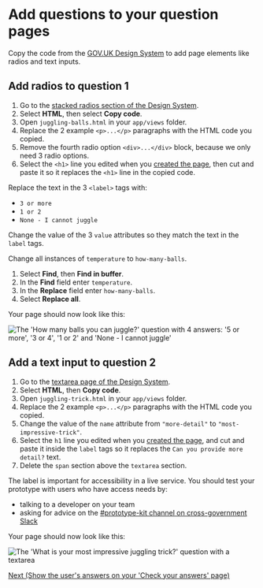 # Add questions to your question pages

Copy the code from the [GOV.UK Design System](https://design-system.service.gov.uk/) to add page elements like radios and text inputs.

## Add radios to question 1

1. Go to the [stacked radios section of the Design System](https://design-system.service.gov.uk/components/radios/#stacked-radios).
2. Select **HTML**, then select **Copy code**.
3. Open `juggling-balls.html` in your `app/views` folder.
4. Replace the 2 example `<p>...</p>` paragraphs with the HTML code you copied.
5. Remove the fourth radio option `<div>...</div>` block, because we only need 3 radio options.
6. Select the `<h1>` line you edited when you [created the page](create-pages#question-pages), then cut and paste it so it replaces the `<h1>` line in the copied code.

Replace the text in the 3 `<label>` tags with:

- `3 or more`
- `1 or 2`
- `None - I cannot juggle`

Change the value of the 3 `value` attributes so they match the text in the `label` tags.

Change all instances of `temperature` to `how-many-balls`.

1. Select **Find**, then **Find in buffer**.
2. In the **Find** field enter `temperature`.
3. In the **Replace** field enter `how-many-balls`.
4. Select **Replace all**.

Your page should now look like this:

![The 'How many balls you can juggle?' question with 4 answers: '5 or more', '3 or 4', '1 or 2' and 'None - I cannot juggle'](/public/images/docs/prototype-kit-tutorial-question-1.png)

## Add a text input to question 2

1. Go to the [textarea page of the Design System](https://design-system.service.gov.uk/components/textarea/).
2. Select **HTML**, then **Copy code**.
3. Open `juggling-trick.html` in your `app/views` folder.
4. Replace the 2 example `<p>...</p>` paragraphs with the HTML code you copied.
5. Change the value of the `name` attribute from `"more-detail"` to `"most-impressive-trick"`.
6. Select the `h1` line you edited when you [created the page](create-pages#question-pages), and cut and paste it inside the `label` tags so it replaces the `Can you provide more detail?` text.
7. Delete the `span` section above the `textarea` section.

The label is important for accessibility in a live service. You should test your prototype with users who have access needs by:

- talking to a developer on your team
- asking for advice on the [#prototype-kit channel on cross-government Slack](https://ukgovernmentdigital.slack.com/app_redirect?channel=prototype-kit)

Your page should now look like this:

![The 'What is your most impressive juggling trick?' question with a textarea](/public/images/docs/prototype-kit-tutorial-question-2.png)

[Next (Show the user's answers on your 'Check your answers' page)](show-users-answers)
